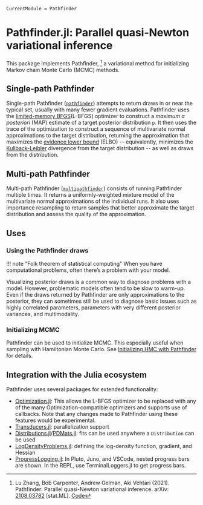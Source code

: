 ```@meta
CurrentModule = Pathfinder
```

# Pathfinder.jl: Parallel quasi-Newton variational inference

This package implements Pathfinder, [^Zhang2021] a variational method for initializing Markov chain Monte Carlo (MCMC) methods.

## Single-path Pathfinder

Single-path Pathfinder ([`pathfinder`](@ref)) attempts to return draws in or near the typical set, usually with many fewer gradient evaluations.
Pathfinder uses the [limited-memory BFGS](https://en.wikipedia.org/wiki/Limited-memory_BFGS)(L-BFGS) optimizer to construct a _maximum a posteriori_ (MAP) estimate of a target posterior distribution ``p``.
It then uses the trace of the optimization to construct a sequence of multivariate normal approximations to the target distribution, returning the approximation that maximizes the [evidence lower bound](https://en.wikipedia.org/wiki/Evidence_lower_bound) (ELBO) -- equivalently, minimizes the [Kullback-Leibler](https://en.wikipedia.org/wiki/Kullback%E2%80%93Leibler_divergence) divergence from the target distribution -- as well as draws from the distribution.

## Multi-path Pathfinder

Multi-path Pathfinder ([`multipathfinder`](@ref)) consists of running Pathfinder multiple times.
It returns a uniformly-weighted mixture model of the multivariate normal approximations of the individual runs.
It also uses importance resampling to return samples that better approximate the target distribution and assess the quality of the approximation.

## Uses

### Using the Pathfinder draws

!!! note "Folk theorem of statistical computing"
    When you have computational problems, often there’s a problem with your model.

Visualizing posterior draws is a common way to diagnose problems with a model. 
However, problematic models often tend to be slow to warm-up.
Even if the draws returned by Pathfinder are only approximations to the posterior, they can sometimes still be used to diagnose basic issues such as highly correlated parameters, parameters with very different posterior variances, and multimodality.

### Initializing MCMC

Pathfinder can be used to initialize MCMC.
This especially useful when sampling with Hamiltonian Monte Carlo.
See [Initializing HMC with Pathfinder](@ref) for details.

## Integration with the Julia ecosystem

Pathfinder uses several packages for extended functionality:

- [Optimization.jl](https://optimization.sciml.ai/stable/): This allows the L-BFGS optimizer to be replaced with any of the many Optimization-compatible optimizers and supports use of callbacks. Note that any changes made to Pathfinder using these features would be experimental.
- [Transducers.jl](https://juliafolds.github.io/Transducers.jl/stable/): parallelization support
- [Distributions.jl](https://juliastats.org/Distributions.jl/stable/)/[PDMats.jl](https://github.com/JuliaStats/PDMats.jl): fits can be used anywhere a `Distribution` can be used
- [LogDensityProblems.jl](https://www.tamaspapp.eu/LogDensityProblems.jl/stable/): defining the log-density function, gradient, and Hessian
- [ProgressLogging.jl](https://julialogging.github.io/ProgressLogging.jl/stable/): In Pluto, Juno, and VSCode, nested progress bars are shown. In the REPL, use TerminalLoggers.jl to get progress bars.

[^Zhang2021]: Lu Zhang, Bob Carpenter, Andrew Gelman, Aki Vehtari (2021).
              Pathfinder: Parallel quasi-Newton variational inference.
              arXiv: [2108.03782](https://arxiv.org/abs/2108.03782) [stat.ML].
              [Code](https://github.com/LuZhangstat/Pathfinder)
